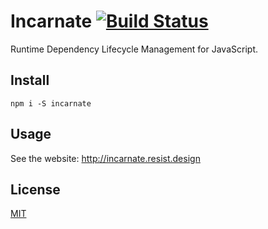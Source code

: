 # Incarnate [![Build Status](https://travis-ci.org/resistdesign/incarnate.svg?branch=master)](https://travis-ci.org/resistdesign/incarnate)

Runtime Dependency Lifecycle Management for JavaScript.

## Install

`npm i -S incarnate`

## Usage

See the website: http://incarnate.resist.design

## License

[MIT](LICENSE.txt)
